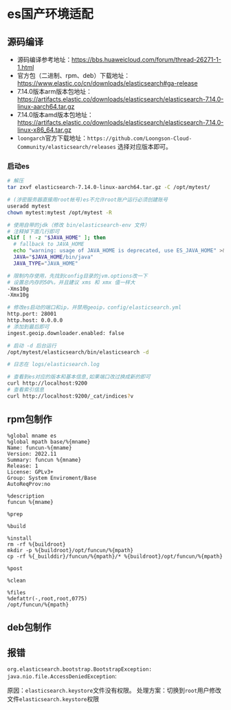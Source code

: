 # es国产环境适配

## 源码编译

* 源码编译参考地址：https://bbs.huaweicloud.com/forum/thread-26271-1-1.html
* 官方包（二进制、rpm、deb）下载地址：https://www.elastic.co/cn/downloads/elasticsearch#ga-release
* 7.14.0版本arm版本包地址：https://artifacts.elastic.co/downloads/elasticsearch/elasticsearch-7.14.0-linux-aarch64.tar.gz
* 7.14.0版本amd版本包地址：https://artifacts.elastic.co/downloads/elasticsearch/elasticsearch-7.14.0-linux-x86_64.tar.gz
* `loongarch`官方下载地址：`https://github.com/Loongson-Cloud-Community/elasticsearch/releases` 选择对应版本即可。

### 启动es

```bash
# 解压
tar zxvf elasticsearch-7.14.0-linux-aarch64.tar.gz -C /opt/mytest/

# (涉密服务器直接用root帐号)es不允许root账户运行必须创建账号
useradd mytest
chown mytest:mytest /opt/mytest -R

# 使用自带的jdk（修改 bin/elasticsearch-env 文件）
# 注释掉下面几行即可
elif [ ! -z "$JAVA_HOME" ]; then
  # fallback to JAVA_HOME
  echo "warning: usage of JAVA_HOME is deprecated, use ES_JAVA_HOME" >&2
  JAVA="$JAVA_HOME/bin/java"
  JAVA_TYPE="JAVA_HOME"

# 限制内存使用，先找到config目录的jvm.options改一下
# 设置总内存的50%，并且建议 xms 和 xmx 值一样大
-Xms10g
-Xmx10g

# 修改es启动的端口和ip，并禁用geoip，config/elasticsearch.yml
http.port: 28001
http.host: 0.0.0.0
# 添加到最后即可
ingest.geoip.downloader.enabled: false

# 启动 -d 后台运行
/opt/mytest/elasticsearch/bin/elasticsearch -d

# 日志在 logs/elasticsearch.log

# 查看到es对应的版本和基本信息,如果端口改过换成新的即可
curl http://localhost:9200
# 查看索引信息
curl http://localhost:9200/_cat/indices?v 
```

## rpm包制作

```spec
%global mname es
%global mpath base/%{mname}
Name: funcun-%{mname}
Version: 2022.11
Summary: funcun %{mname}
Release: 1
License: GPLv3+
Group: System Enviroment/Base
AutoReqProv:no

%description
funcun %{mname}

%prep

%build

%install
rm -rf %{buildroot}
mkdir -p %{buildroot}/opt/funcun/%{mpath}
cp -rf %{_builddir}/funcun/%{mpath}/* %{buildroot}/opt/funcun/%{mpath}

%post

%clean

%files
%defattr(-,root,root,0775)
/opt/funcun/%{mpath}
```

## deb包制作

## 报错

`org.elasticsearch.bootstrap.BootstrapException: java.nio.file.AccessDeniedException`:

原因：`elasticsearch.keystore`文件没有权限。
处理方案：切换到`root`用户修改文件`elasticsearch.keystore`权限